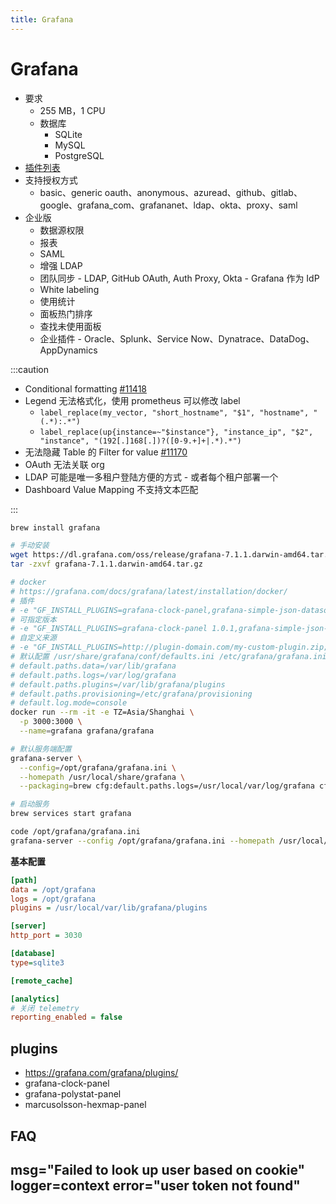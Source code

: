 ```yaml
---
title: Grafana
---
```


# Grafana

- 要求
  - 255 MB，1 CPU
  - 数据库
    - SQLite
    - MySQL
    - PostgreSQL
- [插件列表](https://grafana.com/grafana/plugins)
- 支持授权方式
  - basic、generic oauth、anonymous、azuread、github、gitlab、google、grafana_com、grafananet、ldap、okta、proxy、saml
- 企业版
  - 数据源权限
  - 报表
  - SAML
  - 增强 LDAP
  - 团队同步 - LDAP, GitHub OAuth, Auth Proxy, Okta - Grafana 作为 IdP
  - White labeling
  - 使用统计
  - 面板热门排序
  - 查找未使用面板
  - 企业插件 - Oracle、Splunk、Service Now、Dynatrace、DataDog、AppDynamics

:::caution

- Conditional formatting [#11418](https://github.com/grafana/grafana/issues/11418)
- Legend 无法格式化，使用 prometheus 可以修改 label
  - `label_replace(my_vector, "short_hostname", "$1", "hostname", "(.*):.*")`
  - `label_replace(up{instance=~"$instance"}, "instance_ip", "$2", "instance", "(192[.]168[.])?([0-9.+]+|.*).*")`
- 无法隐藏 Table 的 Filter for value [#11170](https://github.com/grafana/grafana/issues/11170)
- OAuth 无法关联 org
- LDAP 可能是唯一多租户登陆方便的方式 - 或者每个租户部署一个
- Dashboard Value Mapping 不支持文本匹配

:::

```bash
brew install grafana

# 手动安装
wget https://dl.grafana.com/oss/release/grafana-7.1.1.darwin-amd64.tar.gz
tar -zxvf grafana-7.1.1.darwin-amd64.tar.gz

# docker
# https://grafana.com/docs/grafana/latest/installation/docker/
# 插件
# -e "GF_INSTALL_PLUGINS=grafana-clock-panel,grafana-simple-json-datasource"
# 可指定版本
# -e "GF_INSTALL_PLUGINS=grafana-clock-panel 1.0.1,grafana-simple-json-datasource 1.3.5"
# 自定义来源
# -e "GF_INSTALL_PLUGINS=http://plugin-domain.com/my-custom-plugin.zip;custom-plugin"
# 默认配置 /usr/share/grafana/conf/defaults.ini /etc/grafana/grafana.ini
# default.paths.data=/var/lib/grafana
# default.paths.logs=/var/log/grafana
# default.paths.plugins=/var/lib/grafana/plugins
# default.paths.provisioning=/etc/grafana/provisioning
# default.log.mode=console
docker run --rm -it -e TZ=Asia/Shanghai \
  -p 3000:3000 \
  --name=grafana grafana/grafana

# 默认服务端配置
grafana-server \
  --config=/opt/grafana/grafana.ini \
  --homepath /usr/local/share/grafana \
  --packaging=brew cfg:default.paths.logs=/usr/local/var/log/grafana cfg:default.paths.data=/usr/local/var/lib/grafana cfg:default.paths.plugins=/usr/local/var/lib/grafana/plugins

# 启动服务
brew services start grafana

code /opt/grafana/grafana.ini
grafana-server --config /opt/grafana/grafana.ini --homepath /usr/local/share/grafana --packaging=brew
```

**基本配置**

```ini
[path]
data = /opt/grafana
logs = /opt/grafana
plugins = /usr/local/var/lib/grafana/plugins

[server]
http_port = 3030

[database]
type=sqlite3

[remote_cache]

[analytics]
# 关闭 telemetry
reporting_enabled = false
```


## plugins

- https://grafana.com/grafana/plugins/
- grafana-clock-panel
- grafana-polystat-panel
- marcusolsson-hexmap-panel

## FAQ

## msg="Failed to look up user based on cookie" logger=context error="user token not found"
